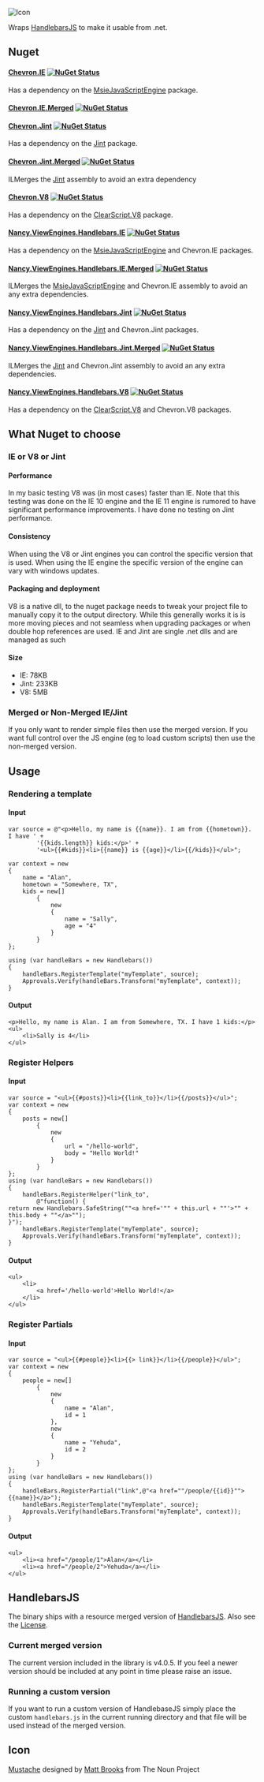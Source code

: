 ![Icon](https://raw.github.com/SimonCropp/Chevron/master/Icons/package_icon.png)

Wraps [HandlebarsJS](http://handlebarsjs.com/) to make it usable from .net.


## Nuget


#### [Chevron.IE](http://nuget.org/packages/Chevron.IE)  [![NuGet Status](http://img.shields.io/nuget/v/Chevron.IE.svg?style=flat)](https://www.nuget.org/packages/Chevron.IE/)

Has a dependency on the [MsieJavaScriptEngine](http://www.nuget.org/packages/MsieJavaScriptEngine) package. 


#### [Chevron.IE.Merged](http://nuget.org/packages/Chevron.IE.Merged)  [![NuGet Status](http://img.shields.io/nuget/v/Chevron.IE.Merged.svg?style=flat)](https://www.nuget.org/packages/Chevron.IE.Merged/)


#### [Chevron.Jint](http://nuget.org/packages/Chevron.Jint)  [![NuGet Status](http://img.shields.io/nuget/v/Chevron.Jint.svg?style=flat)](https://www.nuget.org/packages/Chevron.Jint/)

Has a dependency on the [Jint](https://github.com/sebastienros/jint) package. 


#### [Chevron.Jint.Merged](http://nuget.org/packages/Chevron.Jint.Merged)  [![NuGet Status](http://img.shields.io/nuget/v/Chevron.Jint.Merged.svg?style=flat)](https://www.nuget.org/packages/Chevron.Jint.Merged/)

ILMerges the [Jint](https://github.com/sebastienros/jint) assembly to avoid an extra dependency 


#### [Chevron.V8](http://nuget.org/packages/Chevron.V8)  [![NuGet Status](http://img.shields.io/nuget/v/Chevron.V8.svg?style=flat)](https://www.nuget.org/packages/Chevron.V8/)

Has a dependency on the [ClearScript.V8](http://www.nuget.org/packages/ClearScript.V8) package. 


#### [Nancy.ViewEngines.Handlebars.IE](http://nuget.org/packages/Nancy.ViewEngines.Handlebars.IE)  [![NuGet Status](http://img.shields.io/nuget/v/Nancy.ViewEngines.Handlebars.IE.svg?style=flat)](https://www.nuget.org/packages/Nancy.ViewEngines.Handlebars.IE/)

Has a dependency on the [MsieJavaScriptEngine](http://www.nuget.org/packages/MsieJavaScriptEngine) and Chevron.IE packages. 


#### [Nancy.ViewEngines.Handlebars.IE.Merged](http://nuget.org/packages/Nancy.ViewEngines.Handlebars.IE.Merged)  [![NuGet Status](http://img.shields.io/nuget/v/Nancy.ViewEngines.Handlebars.IE.Merged.svg?style=flat)](https://www.nuget.org/packages/Nancy.ViewEngines.Handlebars.IE.Merged/)

ILMerges the [MsieJavaScriptEngine](http://www.nuget.org/packages/MsieJavaScriptEngine) and Chevron.IE assembly to avoid an any extra dependencies. 


#### [Nancy.ViewEngines.Handlebars.Jint](http://nuget.org/packages/Nancy.ViewEngines.Handlebars.Jint)  [![NuGet Status](http://img.shields.io/nuget/v/Nancy.ViewEngines.Handlebars.Jint.svg?style=flat)](https://www.nuget.org/packages/Nancy.ViewEngines.Handlebars.Jint/)

Has a dependency on the [Jint](https://github.com/sebastienros/jint) and Chevron.Jint packages. 

#### [Nancy.ViewEngines.Handlebars.Jint.Merged](http://nuget.org/packages/Nancy.ViewEngines.Handlebars.Jint.Merged)  [![NuGet Status](http://img.shields.io/nuget/v/Nancy.ViewEngines.Handlebars.Jint.Merged.svg?style=flat)](https://www.nuget.org/packages/Nancy.ViewEngines.Handlebars.Jint.Merged/)

ILMerges the [Jint](https://github.com/sebastienros/jint) and Chevron.Jint assembly to avoid an any extra dependencies. 


#### [Nancy.ViewEngines.Handlebars.V8](http://nuget.org/packages/Nancy.ViewEngines.Handlebars.V8)  [![NuGet Status](http://img.shields.io/nuget/v/Nancy.ViewEngines.Handlebars.V8.svg?style=flat)](https://www.nuget.org/packages/Nancy.ViewEngines.Handlebars.V8/)

Has a dependency on the [ClearScript.V8](http://www.nuget.org/packages/ClearScript.V8) and Chevron.V8 packages. 


## What Nuget to choose


### IE or V8 or Jint


#### Performance

In my basic testing V8 was (in most cases) faster than IE. Note that this testing was done on the IE 10 engine and the IE 11 engine is rumored to have significant performance improvements. I have done no testing on Jint performance.


#### Consistency

When using the V8 or Jint engines you can control the specific version that is used. When using the IE engine the specific version of the engine can vary with windows updates. 


#### Packaging and deployment

V8 is a native dll, to the nuget package needs to tweak your project file to manually copy it to the output directory. While this generally works it is is more moving pieces and not seamless when upgrading packages or when double hop references are used. IE and Jint are single .net dlls and are managed as such


#### Size

 * IE: 78KB
 * Jint: 233KB
 * V8: 5MB


### Merged or Non-Merged IE/Jint

If you only want to render simple files then use the merged version. If you want full control over the JS engine (eg to load custom scripts) then use the non-merged version.


## Usage


### Rendering a template


#### Input
```
var source = @"<p>Hello, my name is {{name}}. I am from {{hometown}}. I have ' +
        '{{kids.length}} kids:</p>' +
        '<ul>{{#kids}}<li>{{name}} is {{age}}</li>{{/kids}}</ul>";

var context = new
{
    name = "Alan",
    hometown = "Somewhere, TX",
    kids = new[]
        {
            new
            {
                name = "Sally",
                age = "4"
            }
        }
};

using (var handleBars = new Handlebars())
{
    handleBars.RegisterTemplate("myTemplate", source);
    Approvals.Verify(handleBars.Transform("myTemplate", context));
}
```


#### Output

```
<p>Hello, my name is Alan. I am from Somewhere, TX. I have 1 kids:</p>
<ul>
	<li>Sally is 4</li>
</ul>
```


### Register Helpers


#### Input

```
var source = "<ul>{{#posts}}<li>{{link_to}}</li>{{/posts}}</ul>";
var context = new
{
    posts = new[]
        {
            new
            {
                url = "/hello-world",
                body = "Hello World!"
            }
        }
};
using (var handleBars = new Handlebars())
{
    handleBars.RegisterHelper("link_to",
        @"function() {
return new Handlebars.SafeString(""<a href='"" + this.url + ""'>"" + this.body + ""</a>"");
}");
    handleBars.RegisterTemplate("myTemplate", source);
    Approvals.Verify(handleBars.Transform("myTemplate", context));
}
```

#### Output

```
<ul>
	<li>
		<a href='/hello-world'>Hello World!</a>
	</li>
</ul>
```


### Register Partials


#### Input

```
var source = "<ul>{{#people}}<li>{{> link}}</li>{{/people}}</ul>";
var context = new
{
    people = new[]
        {
            new
            {
                name = "Alan",
                id = 1
            },
            new
            {
                name = "Yehuda",
                id = 2
            }
        }
};
using (var handleBars = new Handlebars())
{
    handleBars.RegisterPartial("link",@"<a href=""/people/{{id}}"">{{name}}</a>");
    handleBars.RegisterTemplate("myTemplate", source);
    Approvals.Verify(handleBars.Transform("myTemplate", context));
}
```


#### Output

```
<ul>
	<li><a href="/people/1">Alan</a></li>
	<li><a href="/people/2">Yehuda</a></li>
</ul>
```


## HandlebarsJS

The binary ships with a resource merged version of [HandlebarsJS](http://handlebarsjs.com/). Also see the [License]( https://github.com/wycats/handlebars.js/blob/master/LICENSE).


### Current merged version

The current version included in the library is v4.0.5. If you feel a newer version should be included at any point in time please raise an issue.


### Running a custom version

If you want to run a custom version of HandlebaseJS simply place the custom `handlebars.js` in the current running directory and that file will be used instead of the merged version. 


## Icon 

<a href="http://thenounproject.com/term/mustache/19592/" target="_blank">Mustache</a> designed by <a href="http://thenounproject.com/Mattebrooks/" target="_blank">Matt Brooks</a> from The Noun Project
